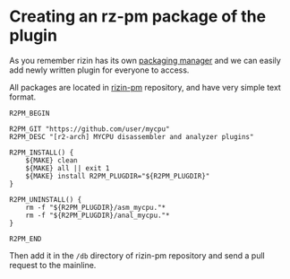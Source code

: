 # Creating an rz-pm package of the plugin

As you remember rizin has its own [packaging manager](../tools/rz-pm/intro.md) and we can easily
add newly written plugin for everyone to access.

All packages are located in [rizin-pm](https://github.com/rizinorg/rizin-pm) repository, and have
very simple text format.

```
R2PM_BEGIN

R2PM_GIT "https://github.com/user/mycpu"
R2PM_DESC "[r2-arch] MYCPU disassembler and analyzer plugins"

R2PM_INSTALL() {
	${MAKE} clean
	${MAKE} all || exit 1
	${MAKE} install R2PM_PLUGDIR="${R2PM_PLUGDIR}"
}

R2PM_UNINSTALL() {
	rm -f "${R2PM_PLUGDIR}/asm_mycpu."*
	rm -f "${R2PM_PLUGDIR}/anal_mycpu."*
}

R2PM_END
```

Then add it in the `/db` directory of rizin-pm repository and send a pull request to the mainline.


